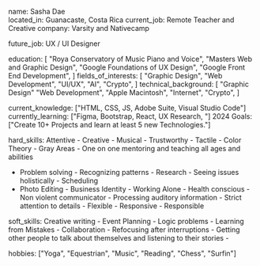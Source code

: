 name: Sasha Dae<BR>
located_in: Guanacaste, Costa Rica
current_job: Remote Teacher and Creative
company: Varsity and Nativecamp

future_job: UX / UI Designer

education:
  [
    "Roya Conservatory of Music Piano and Voice",
    "Masters Web and Graphic Design",
    "Google Foundations of UX Design",
    "Google Front End Development",
  ]
fields_of_interests:
  [
    "Graphic Design",
    "Web Development",
    "UI/UX",
    "AI",
    "Crypto",
  ]
technical_background:
  [
    "Graphic Design"
    "Web Development",
    "Apple Macintosh",
    "Internet",
    "Crypto",
  ]

current_knowledge: ["HTML, CSS, JS, Adobe Suite, Visual Studio Code"]  
currently_learning: ["Figma, Bootstrap, React, UX Research, "]
2024 Goals: ["Create 10+ Projects and learn at least 5 new Technologies."]

hard_skills: Attentive - Creative - Musical - Trustworthy - Tactile - Color Theory - Gray Areas - One on one mentoring and teaching all ages and abilities 
- Problem solving - Recognizing patterns - Research - Seeing issues holistically - Scheduling
- Photo Editing - Business Identity - Working Alone - Health conscious - Non violent communicator - Processing auditory
information   - Strict attention to details - Flexible - Responsive - Responsible

soft_skills: Creative writing - Event Planning - Logic problems - Learning from Mistakes - Collaboration - Refocusing after interruptions - Getting other people to talk about themselves and listening to their stories -

hobbies: ["Yoga", "Equestrian", "Music", "Reading", "Chess", "Surfin"]
